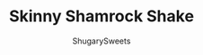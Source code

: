 ---
layout: ../../layouts/MarkdownPostLayout.astro
title: Skinny Shamrock Shake
author: ShugarySweets
pubDate: 2019-01-15
description: "Skip the drive-thru and make homemade Shamrock Milkshakes instead! This Skinny Shamrock Shake recipe is thick, creamy and minty with a fraction of the calories of the original."
image_url: https://www.shugarysweets.com/wp-content/uploads/2019/03/shamrock-shake-facebook.jpg
tags: ["Drinks","American"]
calories: 277
protein: 12
carbohydrates: 58
fats: 3
fiber: 11
ingredients: ["3 frozen bananas, peeled","1/2 cup fat free milk","3/4 teaspoon peppermint extract","3 small spinach leaves, for coloring","2 Tablespoons fat free whipped cream","1 Tablespoon mini chocolate chips"]
serves: 2
time: "5 minutes"
prepTime: "5 minutes"
instructions: ["In a large blender, combine frozen bananas with milk and extract.","Blend for about 5 minutes, scraping down the sides, until smooth. Add in spinach leaves and blend until desired color.","Pour into two glasses and top with whipped cream and chocolate chips."]
nutrition: ["277 calories","58 grams carbohydrates","2 milligrams cholesterol","3 grams fat","11 grams fiber","12 grams protein","1 grams saturated fat","220 milligrams sodium","30 grams sugar","0 grams trans fat","1 grams unsaturated fat"]
---
